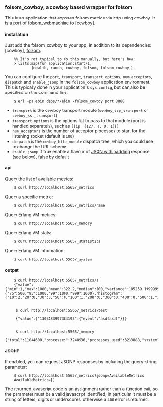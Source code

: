 ### folsom_cowboy, a cowboy based wrapper for folsom

This is an application that exposes folsom metrics via http using cowboy. It is a port of [folsom_webmachine] to [cowboy].

#### installation

Just add the folsom_cowboy to your app, in addition to its dependencies: [cowboy], [folsom].

        %% It's not typical to do this manually, but here's how:
        > lists:map(fun application:start/1,
                [cowlib, ranch, cowboy, folsom, folsom_cowboy]).

You can configure the `port`, `transport`, `transport_options`, `num_acceptors`, `dispatch` and `enable_jsonp` in the `folsom_cowboy` application environment. This is typically done in your application's `sys.config`, but can also be specified on the command line:

        $ erl -pa ebin deps/*/ebin -folsom_cowboy port 8888

* `transport` is the cowboy transport module (`cowboy_tcp_transport` or `cowboy_ssl_transport`)
* `transport_options` is the options list to pass to that module (port is handled separately), such as `[{ip, {127, 0, 0, 1}}]`
* `num_acceptors` is the number of acceptor processes to start for the listening socket (default is `100`)
* `dispatch` is the `cowboy_http_module` dispatch tree, which you could use to change the URL scheme
* `enable_jsonp` if true enable a flavour of [JSON with padding][jsonp] response (see [below](#JSONP)), false by default

#### api

Query the list of available metrics:

        $ curl http://localhost:5565/_metrics

Query a specific metric:

        $ curl http://localhost:5565/_metrics/name

Query Erlang VM metrics:

        $ curl http://localhost:5565/_memory

Query Erlang VM stats:

        $ curl http://localhost:5565/_statistics

Query Erlang VM information:

        $ curl http://localhost:5565/_system

#### output

        $ curl http://localhost:5565/_metrics/a
        {"value":{"min":1,"max":1000,"mean":322.2,"median":100,"variance":185259.19999999998,"standard_deviation":430.4174717643325,"skewness":1.2670136514902162,"kurtosis":-1.2908313302242205,"percentile":{"75":500,"95":1000,"99":1000,"999":1000},"histogram":{"10":2,"20":0,"30":0,"50":0,"100":1,"200":0,"300":0,"400":0,"500":1,"1000":1,"99999999999999":0}}}


         $ curl http://localhost:5565/_metrics/test

         {"value":{"1303483997384193":{"event":"asdfasdf"}}}


         $ curl http://localhost:5565/_memory
         {"total":11044608,"processes":3240936,"processes_used":3233888,"system":7803672,"atom":532137,"atom_used":524918,"binary":696984,"code":4358030,"ets":385192}

#### JSONP

If enabled, you can request JSONP responses by including the query-string parameter:

        $ curl http://localhost:5565/_metrics?jsonp=AvailableMetrics
        AvailableMetrics=[]

The returned javascript code is an assignment rather than a function call, so the parameter must be a valid javascript identified, in particular it must be a string of letters, digits or underscores, otherwise a `400` error is returned.

[folsom_webmachine]: https://github.com/boundary/folsom_webmachine
[folsom]: https://github.com/boundary/folsom
[jsonp]: http://en.wikipedia.org/wiki/JSONP
